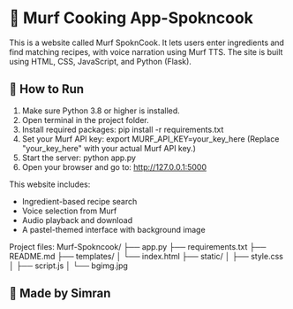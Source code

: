 # 🍳 Murf Cooking App-Spokncook

This is a website called Murf SpoknCook. It lets users enter ingredients and find matching recipes, with voice narration using Murf TTS. The site is built using HTML, CSS, JavaScript, and Python (Flask).

## 🚀 How to Run

1. Make sure Python 3.8 or higher is installed.
2. Open terminal in the project folder.
3. Install required packages:
   pip install -r requirements.txt
4. Set your Murf API key:
   export MURF_API_KEY=your_key_here
   (Replace "your_key_here" with your actual Murf API key.)
5. Start the server:
   python app.py
6. Open your browser and go to:
   http://127.0.0.1:5000

This website includes:
- Ingredient-based recipe search
- Voice selection from Murf
- Audio playback and download
- A pastel-themed interface with background image

Project files:
Murf-Spokncook/
├── app.py
├── requirements.txt
├── README.md
├── templates/
│   └── index.html
├── static/
│   ├── style.css
│   ├── script.js
│   └── bgimg.jpg

## 💖 Made by Simran
